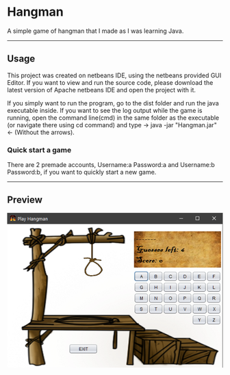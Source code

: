 # Hangman
A simple game of hangman that I made as I was learning Java.

--------------------------

## Usage
This project was created on netbeans IDE, using the netbeans provided GUI Editor. If you want to view and run the source code, please download the latest version of Apache 
netbeans IDE and open the project with it.

If you simply want to run the program, go to the dist folder and run the java executable inside. If you want to see the log output while the game is running, open the command 
line(cmd) in the same folder as the executable (or navigate there using cd command) and type -> java -jar "Hangman.jar" <- (Without the arrows).

### Quick start a game
There are 2 premade accounts, Username:a Password:a and Username:b Password:b, if you want to quickly start a new game.

--------------------------
## Preview
![Preview Image](src/images/preview.png)

